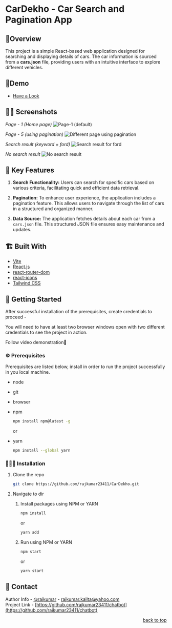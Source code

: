 # CarDekho - Car Search and Pagination App

## 🤔Overview
  This project is a simple React-based web application designed for searching and displaying details of cars. The car information is sourced from a **cars.json** file, providing users with an intuitive interface   to explore different vehicles.

## 🎊Demo
- [Have a Look](https://github.com/rajkumar23411/CarDekho/assets/90103892/606a8134-9b1b-43b3-8868-f0a6758a078a)

## 😶‍🌫️ Screenshots

*Page - 1 (Home page)*
![Page-1 (default)](https://github.com/rajkumar23411/CarDekho/assets/90103892/9d16e648-d246-40b5-98d2-49574f5b1b4c)

*Page - 5 (using pagination)*
![Different page using pagination](https://github.com/rajkumar23411/CarDekho/assets/90103892/7e8cea1b-e9d7-4464-b2f4-8cfa24bb662e)

*Search result (keyword = ford)*
![Search result for ford](https://github.com/rajkumar23411/CarDekho/assets/90103892/47954a40-7ca0-4a9d-a972-0b53811afc20)

*No search result*
![No search result](https://github.com/rajkumar23411/CarDekho/assets/90103892/8d17dde1-1962-483b-b23f-af1e36d25d8b)


## 🐤 Key Features

1. **Search Functionality:**
   Users can search for specific cars based on various criteria, facilitating quick and efficient data retrieval.

2. **Pagination:**
   To enhance user experience, the application includes a pagination feature. This allows users to navigate through the list of cars in a structured and organized manner.

3. **Data Source:**
   The application fetches details about each car from a `cars.json` file. This structured JSON file ensures easy maintenance and updates.

## 🏗️ Built With
- [Vite](https://vitejs.dev/guide/)
- [React.js](https://reactjs.org/)
- [react-router-dom](https://reactrouter.com/en/main)
- [react-icons](https://react-icons.github.io/react-icons)
- [Tailwind CSS](https://tailwindcss.com/)

## 🎊 Getting Started

After successful installation of the prerequisites, create credentials to proceed -

You will need to have at least two browser windows open with two different credentials to see the project in action.

Follow video demonstration🤝

### ⚙️ Prerequisites

Prerequisites are listed below, install in order to run the project successfully in you local machine.

- node
- git
- browser
- npm

  ```sh
  npm install npm@latest -g
  ```

  or

- yarn
  ```sh
  npm install --global yarn
  ```

### 🧑🏻‍🎤 Installation

1. Clone the repo

   ```sh
   git clone https://github.com/rajkumar23411/CarDekho.git
   ```

2. Navigate to dir

   1. Install packages using NPM or YARN

      ```sh
      npm install
      ```

      or

      ```sh
      yarn add
      ```

   2. Run using NPM or YARN

      ```sh
      npm start
      ```

      or

      ```sh
      yarn start
      ```


## 🤝 Contact

Author Info - [@rajkumar]([https://linkedin.com/in/manikangkandas](https://www.linkedin.com/in/rajkumar-kalita-9a854a270/)) - rajkumar.kalita@yahoo.com
<br />
Project Link - [https://github.com/rajkumar23411/chatbot](https://github.com/rajkumar23411/chatbot)

<p align="right"><a href="#top">back to top</a></p>
